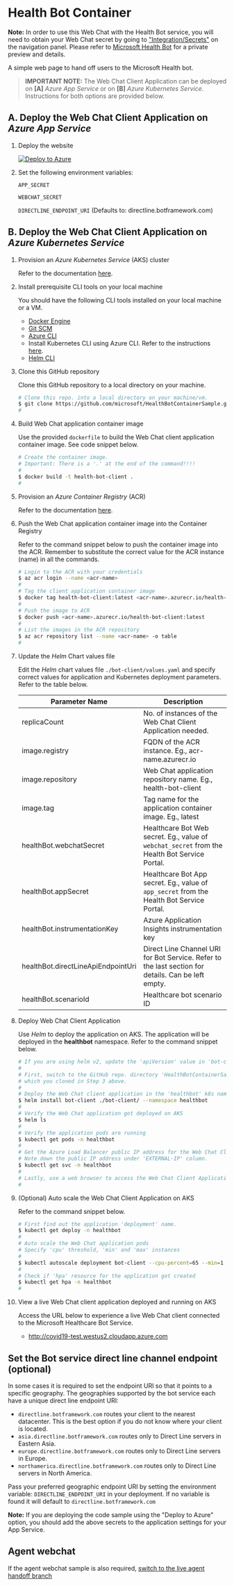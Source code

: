 # Health Bot Container

**Note:** In order to use this Web Chat with the Health Bot service, you will need to obtain your Web Chat secret by going to ["Integration/Secrets"](./secrets.png) on the navigation panel.
Please refer to [Microsoft Health Bot](https://www.microsoft.com/en-us/research/project/health-bot/) for a private preview and details.

A simple web page to hand off users to the Microsoft Health bot.

>**IMPORTANT NOTE:** The Web Chat Client Application can be deployed on **[A]** *Azure App Service* or on **[B]** *Azure Kubernetes Service*.  Instructions for both options are provided below.

## A. Deploy the Web Chat Client Application on *Azure App Service*

1. Deploy the website

   [![Deploy to Azure][Deploy Button]][Deploy Node/GetConversationMembers]

   [Deploy Button]: https://azuredeploy.net/deploybutton.png
   [Deploy Node/GetConversationMembers]: https://azuredeploy.net
 
2. Set the following environment variables:

   `APP_SECRET`

   `WEBCHAT_SECRET`

   `DIRECTLINE_ENDPOINT_URI` (Defaults to: directline.botframework.com)

## B. Deploy the Web Chat Client Application on *Azure Kubernetes Service*

1. Provision an *Azure Kubernetes Service* (AKS) cluster

   Refer to the documentation [here](https://docs.microsoft.com/en-us/azure/aks/kubernetes-walkthrough-rm-template).

2. Install prerequisite CLI tools on your local machine

   You should have the following CLI tools installed on your local machine or a VM.

   - [Docker Engine](https://docs.docker.com/install/linux/docker-ce/ubuntu/)
   - [Git SCM](https://git-scm.com/book/en/v2/Getting-Started-Installing-Git)
   - [Azure CLI](https://docs.microsoft.com/en-us/cli/azure/install-azure-cli?view=azure-cli-latest)
   - Install Kubernetes CLI using Azure CLI. Refer to the instructions [here](https://docs.microsoft.com/en-us/azure/aks/kubernetes-walkthrough).
   - [Helm CLI](https://helm.sh/docs/intro/install/) 

3. Clone this GitHub repository

   Clone this GitHub repository to a local directory on your machine.

   ```bash
   # Clone this repo. into a local directory on your machine/vm.
   $ git clone https://github.com/microsoft/HealthBotContainerSample.git
   #
   ```

4. Build Web Chat application container image

   Use the provided `dockerfile` to build the Web Chat client application container image.  See code snippet below.

   ```bash
   # Create the container image.
   # Important: There is a '.' at the end of the command!!!!
   #
   $ docker build -t health-bot-client .
   #
   ```

5. Provision an *Azure Container Registry* (ACR)

   Refer to the documentation [here](https://docs.microsoft.com/en-us/azure/container-registry/container-registry-get-started-portal).

6. Push the Web Chat application container image into the Container Registry

   Refer to the command snippet below to push the container image into the ACR.  Remember to substitute the correct value for the ACR instance (name) in all the commands.

   ```bash
   # Login to the ACR with your credentials
   $ az acr login --name <acr-name>
   #
   # Tag the client application container image
   $ docker tag health-bot-client:latest <acr-name>.azurecr.io/health-bot-client:latest
   #
   # Push the image to ACR
   $ docker push <acr-name>.azurecr.io/health-bot-client:latest
   #
   # List the images in the ACR repository
   $ az acr repository list --name <acr-name> -o table
   #
   ```

7. Update the *Helm* Chart values file

   Edit the *Helm* chart values file `./bot-client/values.yaml` and specify correct values for application and Kubernetes deployment parameters. Refer to the table below.

   Parameter Name | Description
   -------------- | -----------
   replicaCount | No. of instances of the Web Chat Client Application needed.
   image.registry | FQDN of the ACR instance.  Eg., acr-name.azurecr.io
   image.repository | Web Chat application repository name. Eg., health-bot-client
   image.tag | Tag name for the application container image.  Eg., latest
   healthBot.webchatSecret | Healthcare Bot Web secret.  Eg., value of `webchat_secret` from the Health Bot Service Portal.
   healthBot.appSecret | Healthcare Bot App secret.  Eg., value of `app_secret` from the Health Bot Service Portal.
   healthBot.instrumentationKey | Azure Application Insights instrumentation key
   healthBot.directLineApiEndpointUri | Direct Line Channel URI for Bot Service.  Refer to the last section for details.  Can be left empty.
   healthBot.scenarioId | Healthcare bot scenario ID

8. Deploy Web Chat Client Application

   Use *Helm* to deploy the application on AKS. The application will be deployed in the **healthbot** namespace.  Refer to the command snippet below.

   ```bash
   # If you are using helm v2, update the 'apiVersion' value in 'bot-client/Chart.yaml' to v1.
   #
   # First, switch to the GitHub repo. directory 'HealthBotContainerSample'
   # which you cloned in Step 3 above.
   #
   # Deploy the Web Chat client application in the 'healthbot' k8s namespace.
   $ helm install bot-client ./bot-client/ --namespace healthbot 
   #
   # Verify the Web Chat application got deployed on AKS
   $ helm ls
   #
   # Verify the application pods are running
   $ kubectl get pods -n healthbot
   #
   # Get the Azure Load Balancer public IP address for the Web Chat Client App
   # Note down the public IP address under 'EXTERNAL-IP' column.
   $ kubectl get svc -n healthbot
   #
   # Lastly, use a web browser to access the Web Chat Client Application
   #
   ```

9. (Optional) Auto scale the Web Chat Client Application on AKS

   Refer to the command snippet below.

   ```bash
   # First find out the application 'deployment' name.
   $ kubectl get deploy -n healthbot
   #
   # Auto scale the Web Chat application pods
   # Specify 'cpu' threshold, 'min' and 'max' instances
   #
   $ kubectl autoscale deployment bot-client --cpu-percent=65 --min=1 --max=10 -n healthbot
   #
   # Check if 'hpa' resource for the application got created
   $ kubectl get hpa -n healthbot
   #
   ```
   
10. View a live Web Chat client application deployed and running on AKS

    Access the URL below to experience a live Web Chat client connected to the Microsoft Healthcare Bot Service.

    - http://covid19-test.westus2.cloudapp.azure.com

## Set the Bot service direct line channel endpoint (optional)

In some cases it is required to set the endpoint URI so that it points to a specific geography. The geographies supported by the bot service each have a unique direct line endpoint URI:

- `directline.botframework.com` routes your client to the nearest datacenter. This is the best option if you do not know where your client is located.
- `asia.directline.botframework.com` routes only to Direct Line servers in Eastern Asia.
- `europe.directline.botframework.com` routes only to Direct Line servers in Europe.
- `northamerica.directline.botframework.com` routes only to Direct Line servers in North America.

Pass your preferred geographic endpoint URI by setting the environment variable: `DIRECTLINE_ENDPOINT_URI` in your deployment. If no variable is found it will default to `directline.botframework.com`

**Note:** If you are deploying the code sample using the "Deploy to Azure" option, you should add the above secrets to the application settings for your App Service. 

## Agent webchat
If the agent webchat sample is also required, [switch to the live agent handoff branch](https://github.com/Microsoft/HealthBotContainerSample/tree/live_agent_handoff)
